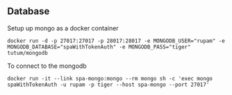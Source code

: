 ## Database

Setup up mongo as a docker container

```
docker run -d -p 27017:27017 -p 28017:28017 -e MONGODB_USER="rupam" -e MONGODB_DATABASE="spaWithTokenAuth" -e MONGODB_PASS="tiger" tutum/mongodb
```

To connect to the mongodb

```
docker run -it --link spa-mongo:mongo --rm mongo sh -c 'exec mongo spaWithTokenAuth -u rupam -p tiger --host spa-mongo --port 27017'
```